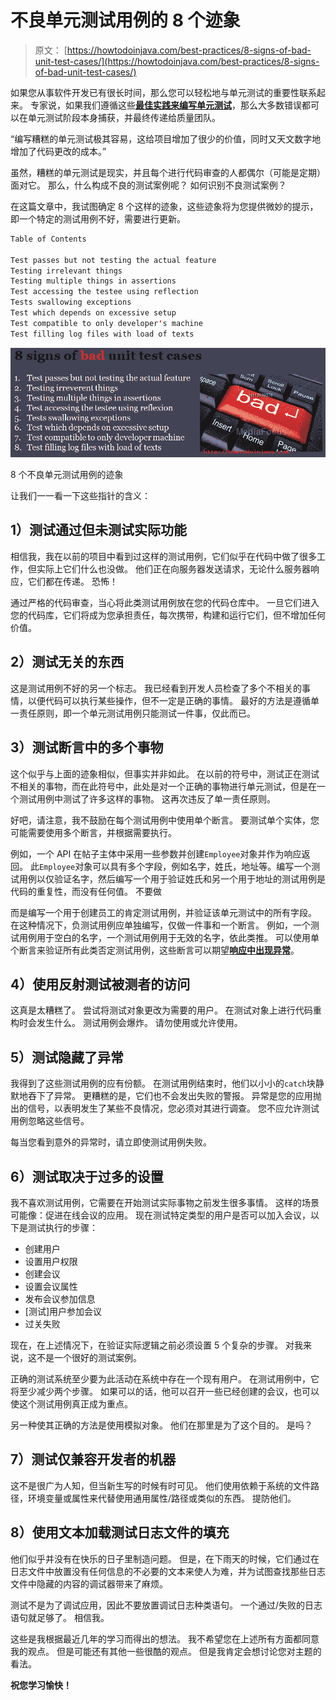 # 不良单元测试用例的 8 个迹象

> 原文： [https://howtodoinjava.com/best-practices/8-signs-of-bad-unit-test-cases/](https://howtodoinjava.com/best-practices/8-signs-of-bad-unit-test-cases/)

如果您从事软件开发已有很长时间，那么您可以轻松地与单元测试的重要性联系起来。 专家说，如果我们遵循这些[**最佳实践来编写单元测试**](//howtodoinjava.com/best-practices/unit-testing-best-practices-junit-reference-guide/ "Unit testing best practices : Junit Reference guide")，那么大多数错误都可以在单元测试阶段本身捕获，并最终传递给质量团队。

“编写糟糕的单元测试极其容易，这给项目增加了很少的价值，同时又天文数字地增加了代码更改的成本。”

虽然，糟糕的单元测试是现实，并且每个进行代码审查的人都偶尔（可能是定期）面对它。 那么，什么构成不良的测试案例呢？ 如何识别不良测试案例？

在这篇文章中，我试图确定 8 个这样的迹象，这些迹象将为您提供微妙的提示，即一个特定的测试用例不好，需要进行更新。

```java
Table of Contents

Test passes but not testing the actual feature
Testing irrelevant things
Testing multiple things in assertions
Test accessing the testee using reflection
Tests swallowing exceptions
Test which depends on excessive setup
Test compatible to only developer's machine
Test filling log files with load of texts
```

![bad unit test cases](img/286b9841e9595a53ec317e274fabd3d4.png "bad unit test cases")

8 个不良单元测试用例的迹象



让我们一一看一下这些指针的含义：

## 1）测试通过但未测试实际功能

相信我，我在以前的项目中看到过这样的测试用例，它们似乎在代码中做了很多工作，但实际上它们什么也没做。 他们正在向服务器发送请求，无论什么服务器响应，它们都在传递。 恐怖！

通过严格的代码审查，当心将此类测试用例放在您的代码仓库中。 一旦它们进入您的代码库，它们将成为您承担责任，每次携带，构建和运行它们，但不增加任何价值。

## 2）测试无关的东西

这是测试用例不好的另一个标志。 我已经看到开发人员检查了多个不相关的事情，以便代码可以执行某些操作，但不一定是正确的事情。 最好的方法是遵循单一责任原则，即一个单元测试用例只能测试一件事，仅此而已。

## 3）测试断言中的多个事物

这个似乎与上面的迹象相似，但事实并非如此。 在以前的符号中，测试正在测试不相关的事物，而在此符号中，此处是对一个正确的事物进行单元测试，但是在一个测试用例中测试了许多这样的事物。 这再次违反了单一责任原则。

好吧，请注意，我不鼓励在每个测试用例中使用单个断言。 要测试单个实体，您可能需要使用多个断言，并根据需要执行。

例如，一个 API 在帖子主体中采用一些参数并创建`Employee`对象并作为响应返回。 此`Employee`对象可以具有多个字段，例如名字，姓氏，地址等。编写一个测试用例以仅验证名字，然后编写一个用于验证姓氏和另一个用于地址的测试用例是代码的重复性，而没有任何值。 不要做

而是编写一个用于创建员工的肯定测试用例，并验证该单元测试中的所有字段。 在这种情况下，负测试用例应单独编写，仅做一件事和一个断言。 例如，一个测试用例用于空白的名字，一个测试用例用于无效的名字，依此类推。 可以使用单个断言来验证所有此类否定测试用例，这些断言可以期望[**响应中出现异常**](//howtodoinjava.com/junit/junit-testcases-which-expects-exception-on-runtime/ "Junit testcases which expects exception on runtime")。

## 4）使用反射测试被测者的访问

这真是太糟糕了。 尝试将测试对象更改为需要的用户。 在测试对象上进行代码重构时会发生什么。 测试用例会爆炸。 请勿使用或允许使用。

## 5）测试隐藏了异常

我得到了这些测试用例的应有份额。 在测试用例结束时，他们以小小的`catch`块静默地吞下了异常。 更糟糕的是，它们也不会发出失败的警报。 异常是您的应用抛出的信号，以表明发生了某些不良情况，您必须对其进行调查。 您不应允许测试用例忽略这些信号。

每当您看到意外的异常时，请立即使测试用例失败。

## 6）测试取决于过多的设置

我不喜欢测试用例，它需要在开始测试实际事物之前发生很多事情。 这样的场景可能像：促进在线会议的应用。 现在测试特定类型的用户是否可以加入会议，以下是测试执行的步骤：

*   创建用户
*   设置用户权限
*   创建会议
*   设置会议属性
*   发布会议参加信息
*   [测试]用户参加会议
*   过关失败

现在，在上述情况下，在验证实际逻辑之前必须设置 5 个复杂的步骤。 对我来说，这不是一个很好的测试案例。

正确的测试系统至少要为此活动在系统中存在一个现有用户。 在测试用例中，它将至少减少两个步骤。 如果可以的话，他可以召开一些已经创建的会议，也可以使这个测试用例真正成为重点。

另一种使其正确的方法是使用模拟对象。 他们在那里是为了这个目的。 是吗？

## 7）测试仅兼容开发者的机器

这不是很广为人知，但当新生写的时候有时可见。 他们使用依赖于系统的文件路径，环境变量或属性来代替使用通用属性/路径或类似的东西。 提防他们。

## 8）使用文本加载测试日志文件的填充

他们似乎并没有在快乐的日子里制造问题。 但是，在下雨天的时候，它们通过在日志文件中放置没有任何信息的不必要的文本来使人为难，并为试图查找那些日志文件中隐藏的内容的调试器带来了麻烦。

测试不是为了调试应用，因此不要放置调试日志种类语句。 一个通过/失败的日志语句就足够了。 相信我。

这些是我根据最近几年的学习而得出的想法。 我不希望您在上述所有方面都同意我的观点。 但是可能还有其他一些很酷的观点。 但是我肯定会想讨论您对主题的看法。

**祝您学习愉快！**